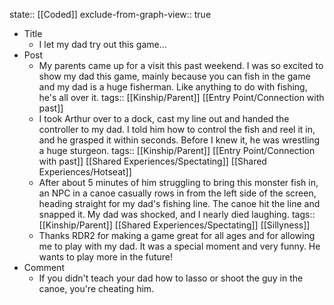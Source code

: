 state:: [[Coded]]
exclude-from-graph-view:: true

- Title
  - I let my dad try out this game...
- Post
  - My parents came up for a visit this past weekend. I was so excited to show my dad this game, mainly because you can fish in the game and my dad is a huge fisherman. Like anything to do with fishing, he's all over it.
    tags:: [[Kinship/Parent]] [[Entry Point/Connection with past]]
  - I took Arthur over to a dock, cast my line out and handed the controller to my dad. I told him how to control the fish and reel it in, and he grasped it within seconds. Before I knew it, he was wrestling a huge sturgeon.
    tags:: [[Kinship/Parent]] [[Entry Point/Connection with past]] [[Shared Experiences/Spectating]] [[Shared Experiences/Hotseat]]
  - After about 5 minutes of him struggling to bring this monster fish in, an NPC in a canoe casually rows in from the left side of the screen, heading straight for my dad's fishing line. The canoe hit the line and snapped it. My dad was shocked, and I nearly died laughing.
    tags:: [[Kinship/Parent]] [[Shared Experiences/Spectating]] [[Sillyness]]
  - Thanks RDR2 for making a game great for all ages and for allowing me to play with my dad. It was a special moment and very funny. He wants to play more in the future!
- Comment
  - If you didn't teach your dad how to lasso or shoot the guy in the canoe, you're cheating him.
